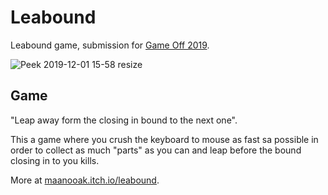 # Leabound

Leabound game, submission for [Game Off 2019](https://itch.io/jam/game-off-2019).

![Peek 2019-12-01 15-58 resize](https://user-images.githubusercontent.com/6997990/69915293-14fba300-1456-11ea-82c0-3ac5cba215b9.gif)

## Game

"Leap away form the closing in bound to the next one".

This a game where you crush the keyboard to mouse as fast sa possible in order to collect as much "parts" as you can and leap before the bound closing in to you kills.

More at [maanooak.itch.io/leabound](https://maanooak.itch.io/leabound).


